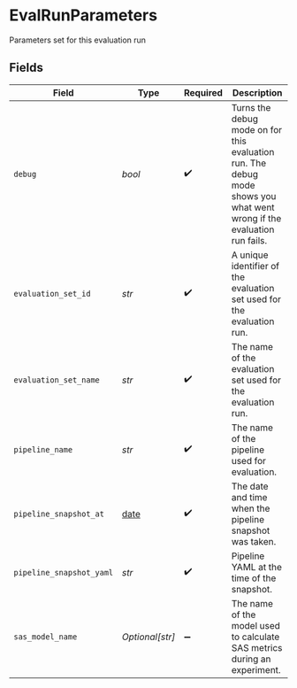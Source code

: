 # EvalRunParameters

Parameters set for this evaluation run


## Fields

| Field                                                                                                                  | Type                                                                                                                   | Required                                                                                                               | Description                                                                                                            |
| ---------------------------------------------------------------------------------------------------------------------- | ---------------------------------------------------------------------------------------------------------------------- | ---------------------------------------------------------------------------------------------------------------------- | ---------------------------------------------------------------------------------------------------------------------- |
| `debug`                                                                                                                | *bool*                                                                                                                 | :heavy_check_mark:                                                                                                     | Turns the debug mode on for this evaluation run. The debug mode shows you what went wrong if the evaluation run fails. |
| `evaluation_set_id`                                                                                                    | *str*                                                                                                                  | :heavy_check_mark:                                                                                                     | A unique identifier of the evaluation set used for the evaluation run.                                                 |
| `evaluation_set_name`                                                                                                  | *str*                                                                                                                  | :heavy_check_mark:                                                                                                     | The name of the evaluation set used for the evaluation run.                                                            |
| `pipeline_name`                                                                                                        | *str*                                                                                                                  | :heavy_check_mark:                                                                                                     | The name of the pipeline used for evaluation.                                                                          |
| `pipeline_snapshot_at`                                                                                                 | [date](https://docs.python.org/3/library/datetime.html#date-objects)                                                   | :heavy_check_mark:                                                                                                     | The date and time when the pipeline snapshot was taken.                                                                |
| `pipeline_snapshot_yaml`                                                                                               | *str*                                                                                                                  | :heavy_check_mark:                                                                                                     | Pipeline YAML at the time of the snapshot.                                                                             |
| `sas_model_name`                                                                                                       | *Optional[str]*                                                                                                        | :heavy_minus_sign:                                                                                                     | The name of the model used to calculate SAS metrics during an experiment.                                              |
